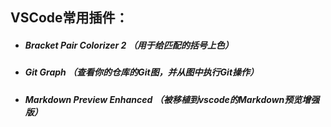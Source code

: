 ## VSCode常用插件：

- ##### Bracket Pair Colorizer 2 （用于给匹配的括号上色）

- ##### Git Graph （查看你的仓库的Git图，并从图中执行Git操作）

- ##### Markdown Preview Enhanced （被移植到vscode的Markdown预览增强版）

